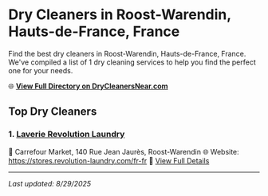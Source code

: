# Dry Cleaners in Roost-Warendin, Hauts-de-France, France

Find the best dry cleaners in Roost-Warendin, Hauts-de-France, France. We've compiled a list of 1 dry cleaning services to help you find the perfect one for your needs.

🌐 **[View Full Directory on DryCleanersNear.com](https://drycleanersnear.com/city/France/Hauts-de-France/Roost-Warendin)**

## Top Dry Cleaners

### 1. [Laverie Revolution Laundry](https://drycleanersnear.com/dryCleaner/68ae67d0c95ff2c6096b18ff/laverie-revolution-laundry)
📍 Carrefour Market, 140 Rue Jean Jaurès, Roost-Warendin
🌐 Website: https://stores.revolution-laundry.com/fr-fr
🔗 [View Full Details](https://drycleanersnear.com/dryCleaner/68ae67d0c95ff2c6096b18ff/laverie-revolution-laundry)


---

*Last updated: 8/29/2025*
